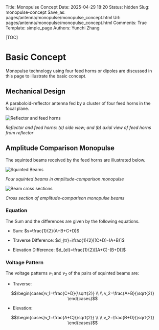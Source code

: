 Title: Monopulse Concept
Date: 2025-04-29 18:20
Status: hidden
Slug: monopulse-concept
Save_as: pages/antenna/monopulse/monopulse_concept.html
Url: pages/antenna/monopulse/monopulse_concept.html
Comments: True
Template: simple_page
Authors: Yunchi Zhang

[TOC]

# Basic Concept

Monopulse technology using four feed horns or dipoles are discussed in this page to illustrate the basic
concept.

## Mechanical Design

A paraboloid-reflector antenna fed by a cluster of four feed horns in the focal plane.

![Reflector and feed horns]({static}/antenna/monopulse/images/reflector_horns.png)

*Reflector and feed horns: (a) side view; and (b) axial view of feed horns from reflector*

## Amplitude Comparison Monopulse

The squinted beams received by the feed horns are illustrated below.

![Squinted Beams]({static}/antenna/monopulse/images/squinted_beams.png)

*Four squinted beams in amplitude-comparison monopulse*

![Beam cross sections]({static}/antenna/monopulse/images/cross_section_beams.png)

*Cross section of amplitude-comparison monopulse beams*

### Equation

The Sum and the differences are given by the following equations.

- Sum: $s=\frac{1}{2}(A+B+C+D)$

- Traverse Difference: $d_{tr}=\frac{1}{2}[(C+D)-(A+B)]$

- Elevation Difference: $d_{el}=\frac{1}{2}[(A+C)-(B+D)]$

### Voltage Pattern

The voltage patterns $v_1$  and $v_2$  of the pairs of squinted beams are:

- Traverse:

$$\begin{cases}v_1=\frac{C+D}{\sqrt{2}} \\ \\ v_2=\frac{A+B}{\sqrt{2}} \end{cases}$$

- Elevation:

$$\begin{cases}v_1=\frac{A+C}{\sqrt{2}} \\ \\ v_2=\frac{B+D}{\sqrt{2}} \end{cases}$$
